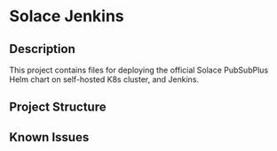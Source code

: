 # Solace Jenkins

## Description

This project contains files for deploying the official Solace PubSubPlus Helm chart on self-hosted
K8s cluster, and Jenkins.

## Project Structure

## Known Issues